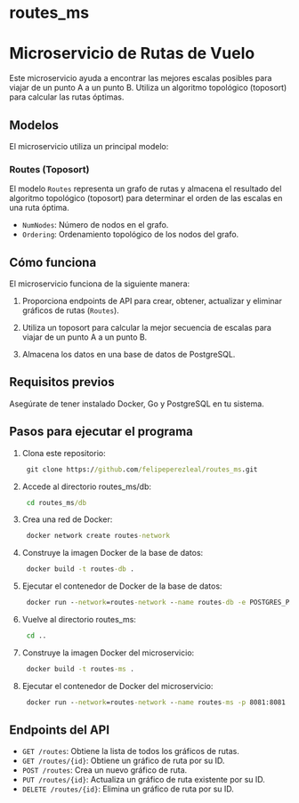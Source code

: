# routes_ms
# Microservicio de Rutas de Vuelo

Este microservicio ayuda a encontrar las mejores escalas posibles para viajar de un punto A a un punto B. Utiliza un algoritmo topológico (toposort) para calcular las rutas óptimas.

## Modelos

El microservicio utiliza un principal modelo:
### Routes (Toposort)

El modelo `Routes` representa un grafo de rutas y almacena el resultado del algoritmo topológico (toposort) para determinar el orden de las escalas en una ruta óptima.

- `NumNodes`: Número de nodos en el grafo.
- `Ordering`: Ordenamiento topológico de los nodos del grafo.

## Cómo funciona

El microservicio funciona de la siguiente manera:

1. Proporciona endpoints de API para crear, obtener, actualizar y eliminar gráficos de rutas (`Routes`).

2. Utiliza un toposort para calcular la mejor secuencia de escalas para viajar de un punto A a un punto B.

3. Almacena los datos en una base de datos de PostgreSQL.

## Requisitos previos

Asegúrate de tener instalado Docker, Go y PostgreSQL en tu sistema.

## Pasos para ejecutar el programa

1. Clona este repositorio:
   ```cmd
    git clone https://github.com/felipeperezleal/routes_ms.git
   ```
2. Accede al directorio routes_ms/db: 
   ```cmd
    cd routes_ms/db
   ```
3. Crea una red de Docker:
   ```cmd
    docker network create routes-network
   ```
5. Construye la imagen Docker de la base de datos:
   ```cmd
    docker build -t routes-db .
   ```
6. Ejecutar el contenedor de Docker de la base de datos:
   ```cmd
    docker run --network=routes-network --name routes-db -e POSTGRES_PASSWORD=mysecretpassword -p 5432:5432 routes-db  
   ```
7. Vuelve al directorio routes_ms: 
   ```cmd
    cd ..
   ```
8. Construye la imagen Docker del microservicio:
   ```cmd
    docker build -t routes-ms .
   ```
9. Ejecutar el contenedor de Docker del microservicio:
   ```cmd
    docker run --network=routes-network --name routes-ms -p 8081:8081 routes-ms
   ```
   
## Endpoints del API

- `GET /routes`: Obtiene la lista de todos los gráficos de rutas.
- `GET /routes/{id}`: Obtiene un gráfico de ruta por su ID.
- `POST /routes`: Crea un nuevo gráfico de ruta.
- `PUT /routes/{id}`: Actualiza un gráfico de ruta existente por su ID.
- `DELETE /routes/{id}`: Elimina un gráfico de ruta por su ID.







